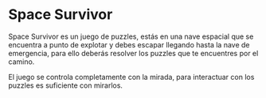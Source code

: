 # Space Survivor

Space Survivor es un juego de puzzles, estás en una nave espacial que se encuentra a punto de explotar y debes escapar llegando hasta la nave de emergencia, para ello deberás resolver los puzzles que te encuentres por el camino.  

El juego se controla completamente con la mirada, para interactuar con los puzzles es suficiente con mirarlos.
